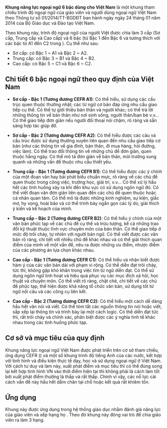 **Khung năng lực ngoại ngữ 6 bậc dùng cho Việt Nam** là một khung tham chiếu trình độ ngoại ngữ của giáo viên và người dùng ngoại ngữ Việt Nam theo Thông tư số 01/2014/TT-BGDĐT ban hành ngày ngày 24 tháng 01 năm 2014 của Bộ Giáo dục và Đào tạo Việt Nam.

Theo khung này, trình độ ngoại ngữ của người Việt được chia làm 3 cấp (Sơ cấp, Trung cấp và Cao cấp) và 6 bậc (từ Bậc 1 đến Bậc 6 và tương thích với các bậc từ A1 đến C2 trong ). Cụ thể như sau:

- Sơ cấp: có Bậc 1 ~ A1 và Bậc 2 ~ A2.
- Trung cấp: có Bậc 3 ~ B1 và Bậc 4 ~ B2.
- Cao cấp: có Bậc 5 ~ C1 và Bậc 6 ~ C2.

## Chi tiết 6 bậc ngoại ngữ theo quy định của Việt Nam

- **Sơ cấp - Bậc 1 (Tương đương CEFR A1)**: Có thể hiểu, sử dụng các cấu trúc quen thuộc thường nhật; các từ ngữ cơ bản đáp ứng nhu cầu giao tiếp cụ thể. Có thể tự giới thiệu bản thân và người khác; có thể trả lời những thông tin về bản thân như nơi sinh sống, người thân/bạn bè v.v… Có thể giao tiếp đơn giản nếu người đối thoại nói chậm, rõ ràng và sẵn sàng hợp tác giúp đỡ.

- **Sơ cấp - Bậc 2 (Tương đương CEFR A2)**: Có thể hiểu được các câu và cấu trúc được sử dụng thường xuyên liên quan đến nhu cầu giao tiếp cơ bản (như các thông tin về gia đình, bản thân, đi mua hàng, hỏi đường, việc làm). Có thể trao đổi thông tin về những chủ đề đơn giản, quen thuộc hằng ngày. Có thể mô tả đơn giản về bản thân, môi trường xung quanh và những vấn đề thuộc nhu cầu thiết yếu.

- **Trung cấp - Bậc 1 (Tương đương CEFR B1)**: Có thể hiểu được các ý chính của một đoạn văn hay bài phát biểu chuẩn mực, rõ ràng về các chủ đề quen thuộc trong công việc, trường học, giải trí, v.v... Có thể xử lý hầu hết các tình huống xảy ra khi đến khu vực có sử dụng ngôn ngữ đó. Có thể viết đoạn văn đơn giản liên quan đến các chủ đề quen thuộc hoặc cá nhân quan tâm. Có thể mô tả được những kinh nghiệm, sự kiện, giấc mơ, hy vọng, hoài bão và có thể trình bày ngắn gọn các lý do, giải thích ý kiến và kế hoạch của mình.

- **Trung cấp - Bậc 2 (Tương đương CEFR B2)**: Có thể hiểu ý chính của một văn bản phức tạp về các chủ đề cụ thể và trừu tượng, kể cả những trao đổi kỹ thuật thuộc lĩnh vực chuyên môn của bản thân. Có thể giao tiếp ở mức độ trôi chảy, tự nhiên với người bản ngữ. Có thể viết được các văn bản rõ ràng, chi tiết với nhiều chủ đề khác nhau và có thể giải thích quan điểm của mình về một vấn đề, nêu ra được những ưu điểm, nhược điểm của các phương án lựa chọn khác nhau.

- **Cao cấp - Bậc 1 (Tương đương CEFR C1)**: Có thể hiểu và nhận biết được hàm ý của các văn bản dài với phạm vi rộng. Có thể diễn đạt trôi chảy, tức thì, không gặp khó khăn trong việc tìm từ ngữ diễn đạt. Có thể sử dụng ngôn ngữ linh hoạt và hiệu quả phục vụ các mục đích xã hội, học thuật và chuyên môn. Có thể viết rõ ràng, chặt chẽ, chi tiết về các chủ đề phức tạp, thể hiện được khả năng tổ chức văn bản, sử dụng tốt từ ngữ nối câu và các công cụ liên kết.

- **Cao cấp - Bậc 2 (Tương đương CEFR C2)**: Có thể hiểu một cách dễ dàng hầu hết văn nói và viết. Có thể tóm tắt các nguồn thông tin nói hoặc viết, sắp xếp lại thông tin và trình bày lại một cách logic. Có thể diễn đạt tức thì, rất trôi chảy và chính xác, phân biệt được các ý nghĩa tinh tế khác nhau trong các tình huống phức tạp.

## Cơ sở và mục tiêu của quy định

Khung năng lực ngoại ngữ Việt Nam được phát triển trên cơ sở tham chiếu, ứng dụng CEFR () và một số khung trình độ tiếng Anh của các nước, kết hợp với tình hình và điều kiện thực tế dạy, học và sử dụng ngoại ngữ ở Việt Nam. Với cách tư duy và làm này, xuất phát điểm và mục tiêu thì có thể đúng song lại kết hợp tình hình VN vào thời điểm hiện tại thì không phải là cách làm tốt bởi xuất phát điểm thường là thấp và rất thấp. Chính vì vậy, các nỗ lực cải cách vấn đề này hầu hết dẫm chân tại chỗ hoặc kết quả rất khiêm tốn.

## Ứng dụng

Khung này được ứng dụng trong hệ thống giáo dục nhằm đánh giá năng lực của giáo viên và xếp hạng họ . Theo đó khung này đóng vai trò để chia giáo viên ra làm 3 hạng.
